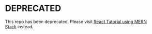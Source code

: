 # DEPRECATED
This repo has been deprecated. Please visit [React Tutorial using MERN Stack](https://github.com/vasansr/react-tutorial-mern) instead.
